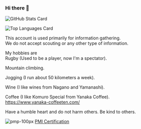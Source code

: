 ### Hi there 👋

![GitHub Stats Card](https://github-readme-stats.vercel.app/api?username=himeyon&count_private=true&show_icons=true)

![Top Languages Card](https://github-readme-stats.vercel.app/api/top-langs/?username=himeyon)

This account is used primarily for information gathering.  
We do not accept scouting or any other type of information. 

My hobbies are  
Rugby (Used to be a player, now I'm a spectator).  

Mountain climbing.  

Jogging (I run about 50 kilometers a week).  

Wine (I like wines from Nagano and Yamanashi).  

Coffee (I like Komuro Special from Yanaka Coffee).  
https://www.yanaka-coffeeten.com/  

Have a humble heart and do not harm others.
Be kind to others.

![pmp-100px](https://github.com/himeyon/himeyon/assets/4468822/20b4a1cc-889e-4e7a-9d57-cc04172646ba)
[PMI Certification](https://www.credly.com/badges/883f7497-2878-4b56-8e39-8e9a8dc15751)


